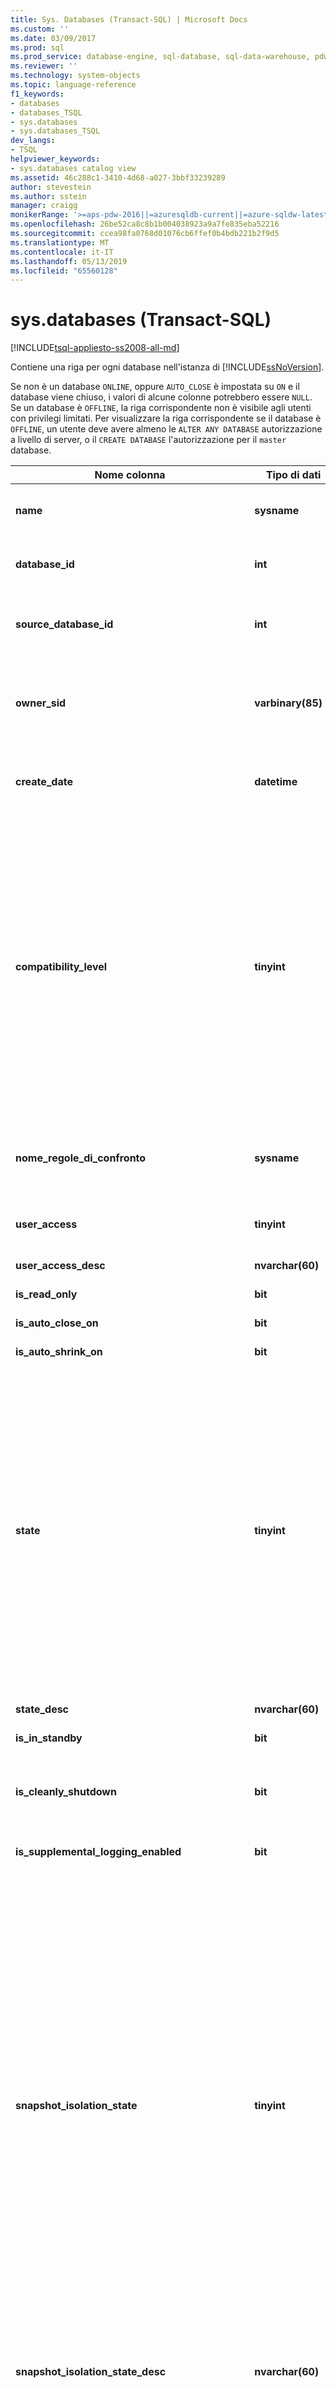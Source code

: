 ```yaml
---
title: Sys. Databases (Transact-SQL) | Microsoft Docs
ms.custom: ''
ms.date: 03/09/2017
ms.prod: sql
ms.prod_service: database-engine, sql-database, sql-data-warehouse, pdw
ms.reviewer: ''
ms.technology: system-objects
ms.topic: language-reference
f1_keywords:
- databases
- databases_TSQL
- sys.databases
- sys.databases_TSQL
dev_langs:
- TSQL
helpviewer_keywords:
- sys.databases catalog view
ms.assetid: 46c288c1-3410-4d68-a027-3bbf33239289
author: stevestein
ms.author: sstein
manager: craigg
monikerRange: '>=aps-pdw-2016||=azuresqldb-current||=azure-sqldw-latest||>=sql-server-2016||=sqlallproducts-allversions||>=sql-server-linux-2017||=azuresqldb-mi-current'
ms.openlocfilehash: 26be52ca8c8b1b004038923a9a7fe835eba52216
ms.sourcegitcommit: ccea98fa0768d01076cb6ffef0b4bdb221b2f9d5
ms.translationtype: MT
ms.contentlocale: it-IT
ms.lasthandoff: 05/13/2019
ms.locfileid: "65560128"
---
```

# <a name="sysdatabases-transact-sql"></a>sys.databases (Transact-SQL)
[!INCLUDE[tsql-appliesto-ss2008-all-md](../../includes/tsql-appliesto-ss2008-all-md.md)]

Contiene una riga per ogni database nell'istanza di [!INCLUDE[ssNoVersion](../../includes/ssnoversion-md.md)].  
  
Se non è un database `ONLINE`, oppure `AUTO_CLOSE` è impostata su `ON` e il database viene chiuso, i valori di alcune colonne potrebbero essere `NULL`. Se un database è `OFFLINE`, la riga corrispondente non è visibile agli utenti con privilegi limitati. Per visualizzare la riga corrispondente se il database è `OFFLINE`, un utente deve avere almeno le `ALTER ANY DATABASE` autorizzazione a livello di server, o il `CREATE DATABASE` l'autorizzazione per il `master` database.  
  
|Nome colonna|Tipo di dati|Descrizione|  
|-----------------|---------------|-----------------|  
|**name**|**sysname**|Nome del database univoco in un'istanza di [!INCLUDE[ssNoVersion](../../includes/ssnoversion-md.md)] o in un server [!INCLUDE[ssSDSfull](../../includes/sssdsfull-md.md)].|  
|**database_id**|**int**|ID del database univoco in un'istanza di [!INCLUDE[ssNoVersion](../../includes/ssnoversion-md.md)] o in un server [!INCLUDE[ssSDSfull](../../includes/sssdsfull-md.md)].|  
|**source_database_id**|**int**|Non-NULL = ID del database di origine di questo snapshot di database.<br /> NULL = Non è uno snapshot di database.|  
|**owner_sid**|**varbinary(85)**|ID di sicurezza (SID) del proprietario esterno del database, registrato nel server. Per informazioni su chi può possedere un database, vedere la **ALTER AUTHORIZATION per i database** sezione [ALTER AUTHORIZATION](../../t-sql/statements/alter-authorization-transact-sql.md).|  
|**create_date**|**datetime**|Data di creazione o di ridenominazione del database. Per la **tempdb**, questo valore viene modificato ogni volta che il server viene riavviato.|  
|**compatibility_level**|**tinyint**|Integer corrispondente alla versione di [!INCLUDE[ssNoVersion](../../includes/ssnoversion-md.md)] per cui è compatibile il comportamento:<br /> **Valore** &#124; **si applica a**<br /> 70 &#124; [!INCLUDE[ssKatmai](../../includes/sskatmai-md.md)] tramite [!INCLUDE[ssKilimanjaro](../../includes/sskilimanjaro-md.md)]<br /> 80 &#124; [!INCLUDE[ssKatmai](../../includes/sskatmai-md.md)] tramite [!INCLUDE[ssKilimanjaro](../../includes/sskilimanjaro-md.md)]<br /> 90 &#124; [!INCLUDE[ssKatmai](../../includes/sskatmai-md.md)] tramite [!INCLUDE[ssSQL11](../../includes/sssql11-md.md)]<br /> 100 &#124; [!INCLUDE[ssKatmai](../../includes/sskatmai-md.md)] attraverso [!INCLUDE[ssCurrent](../../includes/sscurrent-md.md)] e [!INCLUDE[ssSDSfull](../../includes/sssdsfull-md.md)]<br /> 110 &#124; [!INCLUDE[ssSQL11](../../includes/sssql11-md.md)] attraverso [!INCLUDE[ssCurrent](../../includes/sscurrent-md.md)] e [!INCLUDE[ssSDSfull](../../includes/sssdsfull-md.md)]<br /> 120 &#124; [!INCLUDE[ssSQL14](../../includes/sssql14-md.md)] attraverso [!INCLUDE[ssCurrent](../../includes/sscurrent-md.md)] e [!INCLUDE[ssSDSfull](../../includes/sssdsfull-md.md)]<br /> 130 &#124; [!INCLUDE[ssSQL15](../../includes/sssql15-md.md)] tramite [!INCLUDE[ssCurrent](../../includes/sscurrent-md.md)]<br /> 140 &#124; [!INCLUDE[ssSQL17](../../includes/sssql17-md.md)] tramite [!INCLUDE[ssCurrent](../../includes/sscurrent-md.md)] <br /> 150 &#124; [!INCLUDE[sql-server-2019](../../includes/sssqlv15-md.md)]  |  
|**nome_regole_di_confronto**|**sysname**|Regole di confronto per il database. Rappresentano le regole di confronto predefinite nel database.<br /> NULL = Il database non è online o l'opzione AUTO_CLOSE è impostata su ON e il database è chiuso.|  
|**user_access**|**tinyint**|Impostazione per l'accesso utente:<br /> 0 = MULTI_USER specificato<br /> 1 = SINGLE_USER specificato<br /> 2 = RESTRICTED_USER specificato|  
|**user_access_desc**|**nvarchar(60)**|Descrizione dell'impostazione per l'accesso utente.|  
|**is_read_only**|**bit**|1 = Il database è READ_ONLY<br /> 0 = Il database è READ_WRITE|  
|**is_auto_close_on**|**bit**|1 = AUTO_CLOSE è ON<br /> 0 = AUTO_CLOSE è OFF|  
|**is_auto_shrink_on**|**bit**|1 = AUTO_SHRINK è ON<br /> 0 = AUTO_SHRINK è OFF|  
|**state**|**tinyint**|**Valore &#124; si applica a**<br /> 0 = ONLINE <br /> 1 = RESTORING <br /> 2 = recupero in corso &#124; [!INCLUDE[ssKatmai](../../includes/sskatmai-md.md)] tramite [!INCLUDE[ssCurrent](../../includes/sscurrent-md.md)]<br /> 3 = RECOVERY_PENDING &#124; [!INCLUDE[ssKatmai](../../includes/sskatmai-md.md)] tramite [!INCLUDE[ssCurrent](../../includes/sscurrent-md.md)]<br /> 4 = SUSPECT <br /> 5 = EMERGENCY &#124; [!INCLUDE[ssKatmai](../../includes/sskatmai-md.md)] tramite [!INCLUDE[ssCurrent](../../includes/sscurrent-md.md)]<br /> 6 = OFFLINE &#124; [!INCLUDE[ssKatmai](../../includes/sskatmai-md.md)] tramite [!INCLUDE[ssCurrent](../../includes/sscurrent-md.md)]<br /> 7 = COPIA&#124; [!INCLUDE[ssSDSfull](../../includes/sssdsfull-md.md)] [!INCLUDE[ssGeoDR](../../includes/ssgeodr-md.md)] <br /> 10 = OFFLINE_SECONDARY &#124; [!INCLUDE[ssSDSfull](../../includes/sssdsfull-md.md)] [!INCLUDE[ssGeoDR](../../includes/ssgeodr-md.md)] <br /><br /> **Nota:** Per i database Always On, eseguire una query il `database_state` oppure `database_state_desc` le colonne dei [DM hadr_database_replica_states](../../relational-databases/system-dynamic-management-views/sys-dm-hadr-database-replica-states-transact-sql.md).|  
|**state_desc**|**nvarchar(60)**|Descrizione dello stato del database. Vedere lo stato.|  
|**is_in_standby**|**bit**|Il database è di sola lettura per il log di ripristino.|  
|**is_cleanly_shutdown**|**bit**|1 = Il database è stato chiuso normalmente, recupero non necessario all'avvio<br /> 0 = Il database non è stato chiuso normalmente, recupero necessario all'avvio|  
|**is_supplemental_logging_enabled**|**bit**|1 = SUPPLEMENTAL_LOGGING è ON<br /> 0 = SUPPLEMENTAL_LOGGING è OFF|  
|**snapshot_isolation_state**|**tinyint**|Stato delle transazioni di isolamento dello snapshot consentite, in base all'impostazione ALLOW_SNAPSHOT_ISOLATION:<br /> 0 = Lo stato di isolamento dello snapshot è OFF (valore predefinito). L'isolamento dello snapshot non è consentito.<br /> 1 = Lo stato di isolamento dello snapshot è ON. L'isolamento dello snapshot è consentito.<br /> 2 = Lo stato di isolamento dello snapshot è in transizione verso lo stato OFF. Tutte le modifiche delle transazioni hanno un numero di versione. Non è possibile avviare nuove transazioni utilizzando l'isolamento dello snapshot. Il database resta in transizione verso lo stato OFF fino a quando tutte le transazioni attive al momento dell'esecuzione di ALTER DATABASE non vengono completate.<br /> 3 = Lo stato di isolamento dello snapshot è in transizione verso lo stato ON. Le modifiche delle nuove transazioni hanno un numero di versione. Le transazioni non possono utilizzare l'isolamento dello snapshot fino a quando lo stato di isolamento non diventa 1 (ON). Il database resta in transizione verso lo stato ON fino a quando tutte le transazioni di aggiornamento attive al momento dell'esecuzione di ALTER DATABASE non vengono completate.|  
|**snapshot_isolation_state_desc**|**nvarchar(60)**|Descrizione dello stato delle transazioni di isolamento dello snapshot consentite, in base all'opzione ALLOW_SNAPSHOT_ISOLATION.|  
|**is_read_committed_snapshot_on**|**bit**|1 = Opzione READ_COMMITTED_SNAPSHOT impostata su ON. Le operazioni di lettura con il livello di isolamento Read committed sono basate sulle analisi snapshot e non acquisiscono blocchi.<br /> 0 = Opzione READ_COMMITTED_SNAPSHOT impostata su OFF (impostazione predefinita). Le operazioni di lettura con il livello di isolamento Read committed utilizzano i blocchi di condivisione.|  
|**recovery_model**|**tinyint**|Modello di recupero selezionato:<br /> 1 = FULL<br /> 2 = BULK_LOGGED<br /> 3 = SIMPLE|  
|**recovery_model_desc**|**nvarchar(60)**|Descrizione del modello di recupero selezionato.|  
|**page_verify_option**|**tinyint**|Impostazione dell'opzione PAGE_VERIFY:<br /> 0 = NONE<br /> 1 = TORN_PAGE_DETECTION<br /> 2 = CHECKSUM|  
|**page_verify_option_desc**|**nvarchar(60)**|Descrizione dell'impostazione dell'opzione PAGE_VERIFY.|  
|**is_auto_create_stats_on**|**bit**|1 = AUTO_CREATE_STATISTICS è ON<br /> 0 = AUTO_CREATE_STATISTICS è OFF|  
|**is_auto_create_stats_incremental_on**|**bit**|Indica l'impostazione predefinita per l'opzione incrementale delle statistiche automatiche.<br /> 0 = Le statistiche a creazione automatica sono non incrementali<br /> 1 = Le statistiche a creazione automatica sono incrementali, se possibile<br /> **Si applica a**: [!INCLUDE[ssSQL14](../../includes/sssql14-md.md)] tramite [!INCLUDE[ssCurrent](../../includes/sscurrent-md.md)].|  
|**is_auto_update_stats_on**|**bit**|1 = AUTO_UPDATE_STATISTICS è ON<br /> 0 = AUTO_UPDATE_STATISTICS è OFF|  
|**is_auto_update_stats_async_on**|**bit**|1 = AUTO_UPDATE_STATISTICS_ASYNC è ON<br /> 0 = AUTO_UPDATE_STATISTICS_ASYNC è OFF|  
|**is_ansi_null_default_on**|**bit**|1 = ANSI_NULL_DEFAULT è ON<br /> 0 = ANSI_NULL_DEFAULT è OFF|  
|**is_ansi_nulls_on**|**bit**|1 = ANSI_NULLS è ON<br /> 0 = ANSI_NULLS è OFF|  
|**is_ansi_padding_on**|**bit**|1 = ANSI_PADDING è ON<br /> 0 = ANSI_PADDING è OFF|  
|**is_ansi_warnings_on**|**bit**|1 = ANSI_WARNINGS è ON<br /> 0 = ANSI_WARNINGS è OFF|  
|**is_arithabort_on**|**bit**|1 = ARITHABORT è ON<br /> 0 = ARITHABORT è OFF|  
|**is_concat_null_yields_null_on**|**bit**|1 = CONCAT_NULL_YIELDS_NULL è ON<br /> 0 = CONCAT_NULL_YIELDS_NULL è OFF|  
|**is_numeric_roundabort_on**|**bit**|1 = NUMERIC_ROUNDABORT è ON<br /> 0 = NUMERIC_ROUNDABORT è OFF|  
|**is_quoted_identifier_on**|**bit**|1 = QUOTED_IDENTIFIER è ON<br /> 0 = QUOTED_IDENTIFIER è OFF|  
|**is_recursive_triggers_on**|**bit**|1 = RECURSIVE_TRIGGERS è ON<br /> 0 = RECURSIVE_TRIGGERS è OFF|  
|**is_cursor_close_on_commit_on**|**bit**|1 = CURSOR_CLOSE_ON_COMMIT è ON<br /> 0 = CURSOR_CLOSE_ON_COMMIT è OFF|  
|**is_local_cursor_default**|**bit**|1 = CURSOR_DEFAULT è locale<br /> 0 = CURSOR_DEFAULT è globale|  
|**is_fulltext_enabled**|**bit**|1 = La funzionalità full-text è abilitata per il database<br /> 0 = La funzionalità full-text è disabilitata per il database|  
|**is_trustworthy_on**|**bit**|1 = Database contrassegnato come attendibile<br /> 0 = Database non contrassegnato come attendibile|  
|**is_db_chaining_on**|**bit**|1 = Il concatenamento della proprietà tra database è impostato su ON<br /> 0 = Il concatenamento della proprietà tra database è impostato su OFF|  
|**is_parameterization_forced**|**bit**|1 = La parametrizzazione è FORCED<br /> 0 = La parametrizzazione è SIMPLE|  
|**is_master_key_encrypted_by_server**|**bit**|1 = Il database include una chiave master crittografata<br /> 0 = Il database non include una chiave master crittografata|  
|**is_query_store_on**|**bit**|1 = la query store è abilitato per questo database. Controllare [Sys. database_query_store_options](../../relational-databases/system-catalog-views/sys-database-query-store-options-transact-sql.md) per visualizzare lo stato di archivio query.<br /> 0 = la query store non è abilitato<br /> **Si applica a**: [!INCLUDE[ssNoVersion](../../includes/ssnoversion-md.md)] (da[!INCLUDE[ssSQL15](../../includes/sssql15-md.md)] a [!INCLUDE[ssCurrent](../../includes/sscurrent-md.md)]).|  
|**is_published**|**bit**|1 = Database di pubblicazione in una topologia di replica snapshot o transazionale<br /> 0 = Il database non è un database di pubblicazione|  
|**is_subscribed**|**bit**|Questa colonna non viene utilizzata. Restituirà sempre 0, indipendentemente dallo stato del sottoscrittore del database.|  
|**is_merge_published**|**bit**|1 = Database di pubblicazione in una topologia di replica di tipo merge<br /> 0 = Il database non è un database di pubblicazione in una topologia di replica di tipo merge|  
|**is_distributor**|**bit**|1 = Database di distribuzione per una topologia di replica<br /> 0 = Il database non è un database di distribuzione per una topologia di replica|  
|**is_sync_with_backup**|**bit**|1 = Database contrassegnato per la sincronizzazione della replica con backup<br /> 0 = Database non contrassegnato per la sincronizzazione della replica con backup|  
|**service_broker_guid**|**uniqueidentifier**|Identificatore di Service Broker per questo database. Utilizzato come il **broker_instance** della destinazione nella tabella di routing.|  
|**is_broker_enabled**|**bit**|1 = Il broker nel database sta inviando e ricevendo messaggi.<br /> 0 = Tutti i messaggi inviati resteranno nella coda di trasmissione e i messaggi ricevuti non verranno inseriti nelle code in questo database.<br /> Per impostazione predefinita, Service Broker è disabilitato per i database ripristinati o collegati, L'eccezione è rappresentata dal mirroring del database, in cui Service Broker viene abilitato dopo il failover.|  
|**log_reuse_wait**|**tinyint**|Riutilizzo di spazio log delle transazioni è attualmente in attesa di uno dei valori seguenti come ultimo checkpoint. Per altre informazioni sul significato di questi valori, vedere [Log delle transazioni](../../relational-databases/logs/the-transaction-log-sql-server.md).<br /> **Valore &#124; si applica a**<br /> 0 = Nessuno<br />   1 = checkpoint (quando un database utilizza un modello di recupero e ha un filegroup di dati con ottimizzazione per la memoria, si dovrebbero aspettarsi il `log_reuse_wait` colonna indichi il checkpoint o xtp_checkpoint.) &#124; [!INCLUDE[ssKatmai](../../includes/sskatmai-md.md)] tramite [!INCLUDE[ssCurrent](../../includes/sscurrent-md.md)]<br />  2 = Backup del log &#124; [!INCLUDE[ssKatmai](../../includes/sskatmai-md.md)] tramite [!INCLUDE[ssCurrent](../../includes/sscurrent-md.md)]<br />  3 = backup attivo o il ripristino &#124; [!INCLUDE[ssKatmai](../../includes/sskatmai-md.md)] tramite [!INCLUDE[ssCurrent](../../includes/sscurrent-md.md)]<br />  4 = transazione attiva &#124; [!INCLUDE[ssKatmai](../../includes/sskatmai-md.md)] tramite [!INCLUDE[ssCurrent](../../includes/sscurrent-md.md)]<br />  5 = mirroring del database &#124; [!INCLUDE[ssKatmai](../../includes/sskatmai-md.md)] tramite [!INCLUDE[ssCurrent](../../includes/sscurrent-md.md)]<br />  6 = replica &#124; [!INCLUDE[ssKatmai](../../includes/sskatmai-md.md)] tramite [!INCLUDE[ssCurrent](../../includes/sscurrent-md.md)]<br />  7 = creazione dello snapshot del database &#124; [!INCLUDE[ssKatmai](../../includes/sskatmai-md.md)] tramite [!INCLUDE[ssCurrent](../../includes/sscurrent-md.md)]<br />  8 = Analisi del log <br />  9 = di gruppi di disponibilità AlwaysOn replica secondaria applica i record di log delle transazioni del database a un database secondario corrispondente. &#124;[!INCLUDE[ssSQL11](../../includes/sssql11-md.md)] tramite [!INCLUDE[ssCurrent](../../includes/sscurrent-md.md)]<br />  9 = altro (temporaneo) &#124; fino a e l'inclusione [!INCLUDE[ssKilimanjaro](../../includes/ssKilimanjaro-md.md)]<br />  10 = solo per uso interno &#124; [!INCLUDE[ssSQL11](../../includes/sssql11-md.md)] tramite [!INCLUDE[ssCurrent](../../includes/sscurrent-md.md)]<br />  11 = solo per uso interno &#124; [!INCLUDE[ssSQL11](../../includes/sssql11-md.md)] tramite [!INCLUDE[ssCurrent](../../includes/sscurrent-md.md)]<br /> 12 = solo per uso interno &#124; [!INCLUDE[ssSQL11](../../includes/sssql11-md.md)] tramite [!INCLUDE[ssCurrent](../../includes/sscurrent-md.md)]<br />13 = pagina più recente &#124; [!INCLUDE[ssSQL11](../../includes/sssql11-md.md)] tramite [!INCLUDE[ssCurrent](../../includes/sscurrent-md.md)]<br /> 14 = altro &#124; [!INCLUDE[ssSQL11](../../includes/sssql11-md.md)] tramite [!INCLUDE[ssCurrent](../../includes/sscurrent-md.md)]<br />  16 = XTP_CHECKPOINT (quando un database utilizza un modello di recupero e ha un filegroup di dati con ottimizzazione per la memoria, si prevede che visualizzare la colonna log_reuse_wait indichi il checkpoint o xtp_checkpoint.) &#124; [!INCLUDE[ssSQL14](../../includes/sssql14-md.md)] tramite [!INCLUDE[ssCurrent](../../includes/sscurrent-md.md)]|  
|**log_reuse_wait_desc**|**nvarchar(60)**|La descrizione del riutilizzo dello spazio del log delle transazioni è attualmente in attesa come ultimo checkpoint.|  
|**is_date_correlation_on**|**bit**|1 = DATE_CORRELATION_OPTIMIZATION è ON<br /> 0 = DATE_CORRELATION_OPTIMIZATION è OFF|  
|**is_cdc_enabled**|**bit**|1 = Database abilitato per l'acquisizione dei dati delle modifiche. Per altre informazioni, vedere [Sys. sp_cdc_enable_db &#40;Transact-SQL&#41;](../../relational-databases/system-stored-procedures/sys-sp-cdc-enable-db-transact-sql.md).|  
|**is_encrypted**|**bit**|Indica se il database è crittografato (riflette l'ultimo stato impostato tramite la `ALTER DATABASE SET ENCRYPTION` clausola). Il valore può essere uno dei seguenti:<br /> 1 = Crittografato<br /> 0 = Non crittografato<br /> Per altre informazioni sulla crittografia del database, vedere [Transparent Data Encryption &#40;TDE&#41;](../../relational-databases/security/encryption/transparent-data-encryption.md).<br /> Se il database è in corso la decrittografia, `is_encrypted` Mostra un valore pari a 0. È possibile visualizzare lo stato del processo di crittografia usando il [DM database_encryption_keys](../../relational-databases/system-dynamic-management-views/sys-dm-database-encryption-keys-transact-sql.md) vista a gestione dinamica.|  
|**is_honor_broker_priority_on**|**bit**|Indica se il database onora le priorità di conversazione (riflette l'ultimo stato impostato tramite la `ALTER DATABASE SET HONOR_BROKER_PRIORITY` clausola). Il valore può essere uno dei seguenti:<br /> 1 = HONOR_BROKER_PRIORITY è ON<br /> 0 = HONOR_BROKER_PRIORITY è OFF|  
|**replica_id**|**uniqueidentifier**|Identificatore univoco della replica di disponibilità di [!INCLUDE[ssHADR](../../includes/sshadr-md.md)] locale del gruppo di disponibilità, se presente, di cui fa parte il database.<br /> NULL = il database non fa parte di una replica di disponibilità di un gruppo di disponibilità.<br /> **Si applica a**: [!INCLUDE[ssNoVersion](../../includes/ssnoversion-md.md)] ([!INCLUDE[ssSQL11](../../includes/sssql11-md.md)] tramite [!INCLUDE[ssCurrent](../../includes/sscurrent-md.md)]) e [!INCLUDE[ssSDSfull](../../includes/sssdsfull-md.md)]|  
|**group_database_id**|**uniqueidentifier**|Identificatore univoco del database all'interno di un gruppo disponibilità Always On, se presente, a cui partecipa il database. **group_database_id** è lo stesso per il database nella replica primaria e in ogni replica secondaria in cui il database è stato aggiunto al gruppo di disponibilità.<br /> NULL = il database non fa parte di una replica di disponibilità in alcun gruppo di disponibilità.<br /> **Si applica a**: [!INCLUDE[ssNoVersion](../../includes/ssnoversion-md.md)] ([!INCLUDE[ssSQL11](../../includes/sssql11-md.md)] tramite [!INCLUDE[ssCurrent](../../includes/sscurrent-md.md)]) e [!INCLUDE[ssSDSfull](../../includes/sssdsfull-md.md)]|  
|**resource_pool_id**|**int**|L'ID del pool di risorse per cui è stato eseguito il mapping al database. Questa pool di risorse controlla la memoria totale disponibile alle tabelle ottimizzate per la memoria nel database.<br /> **Si applica a**: da [!INCLUDE[ssSQL14](../../includes/sssql14-md.md)] a [!INCLUDE[ssCurrent](../../includes/sscurrent-md.md)]|  
|**default_language_lcid**|**smallint**|Indica l'ID locale (LCID) della lingua predefinita di un database indipendente.<br /> **Nota:** Funziona come le [configurare l'opzione di configurazione Server default language](../../database-engine/configure-windows/configure-the-default-language-server-configuration-option.md) di `sp_configure`. Questo valore è **null** per un database non indipendente.<br /> **Si applica a**: [!INCLUDE[ssNoVersion](../../includes/ssnoversion-md.md)] ([!INCLUDE[ssSQL11](../../includes/sssql11-md.md)] tramite [!INCLUDE[ssCurrent](../../includes/sscurrent-md.md)]) e [!INCLUDE[ssSDSfull](../../includes/sssdsfull-md.md)]|  
|**default_language_name**|**nvarchar(128)**|Indica la lingua predefinita di un database indipendente.<br /> Questo valore è **null** per un database non indipendente.<br /> **Si applica a**: [!INCLUDE[ssNoVersion](../../includes/ssnoversion-md.md)] ([!INCLUDE[ssSQL11](../../includes/sssql11-md.md)] tramite [!INCLUDE[ssCurrent](../../includes/sscurrent-md.md)]) e [!INCLUDE[ssSDSfull](../../includes/sssdsfull-md.md)]|  
|**default_fulltext_language_lcid**|**int**|Indica l'id delle impostazioni locali (lcid) della lingua predefinita full-text del database indipendente.<br /> **Nota:** Funziona come il valore predefinito [configurare l'opzione di configurazione Server default full-text language](../../database-engine/configure-windows/configure-the-default-full-text-language-server-configuration-option.md) di `sp_configure`. Questo valore è **null** per un database non indipendente.<br /> **Si applica a**: [!INCLUDE[ssNoVersion](../../includes/ssnoversion-md.md)] ([!INCLUDE[ssSQL11](../../includes/sssql11-md.md)] tramite [!INCLUDE[ssCurrent](../../includes/sscurrent-md.md)]) e [!INCLUDE[ssSDSfull](../../includes/sssdsfull-md.md)]|  
|**default_fulltext_language_name**|**nvarchar(128)**|Indica la lingua full-text predefinita del database indipendente.<br /> Questo valore è **null** per un database non indipendente.<br /> **Si applica a**: [!INCLUDE[ssNoVersion](../../includes/ssnoversion-md.md)] ([!INCLUDE[ssSQL11](../../includes/sssql11-md.md)] tramite [!INCLUDE[ssCurrent](../../includes/sscurrent-md.md)]) e [!INCLUDE[ssSDSfull](../../includes/sssdsfull-md.md)]|  
|**is_nested_triggers_on**|**bit**|Indica se nel database indipendente sono consentiti trigger nidificati.<br /> 0 = I trigger nidificati non sono consentiti<br /> 1 = I trigger nidificati sono consentiti<br /> **Nota:** Funziona come le [configurare l'opzione di configurazione Server nested triggers](../../database-engine/configure-windows/configure-the-nested-triggers-server-configuration-option.md) di `sp_configure`. Questo valore è **null** per un database non indipendente. Visualizzare [Sys. Configurations &#40;Transact-SQL&#41; ](../../relational-databases/system-catalog-views/sys-configurations-transact-sql.md) per altre informazioni.<br /> **Si applica a**: [!INCLUDE[ssNoVersion](../../includes/ssnoversion-md.md)] ([!INCLUDE[ssSQL11](../../includes/sssql11-md.md)] tramite [!INCLUDE[ssCurrent](../../includes/sscurrent-md.md)]) e [!INCLUDE[ssSDSfull](../../includes/sssdsfull-md.md)]|  
|**is_transform_noise_words_on**|**bit**|Indica se le parole non significative devono essere trasformate nel database indipendente.<br /> 0 = Le parole non significative non devono essere trasformate.<br /> 1 = Le parole non significative devono essere trasformate.<br /> **Nota:** Funziona come le [transform noise words Server Configuration Option](../../database-engine/configure-windows/transform-noise-words-server-configuration-option.md) di `sp_configure`. Questo valore è **null** per un database non indipendente. Visualizzare [Sys. Configurations &#40;Transact-SQL&#41; ](../../relational-databases/system-catalog-views/sys-configurations-transact-sql.md) per altre informazioni.<br /> **Si applica a**: da [!INCLUDE[ssSQL11](../../includes/sssql11-md.md)] a [!INCLUDE[ssCurrent](../../includes/sscurrent-md.md)]|  
|**two_digit_year_cutoff**|**smallint**|Indica un valore di un numero compreso tra 1753 e 9999 per rappresentare l'anno di cambio data per l'interpretazione degli anni a due cifre come anni a quattro cifre.<br /> **Nota:** Funziona come le [configurare l'anno a due cifre cutoff Server Configuration Option](../../database-engine/configure-windows/configure-the-two-digit-year-cutoff-server-configuration-option.md) di `sp_configure`. Questo valore è **null** per un database non indipendente. Visualizzare [Sys. Configurations &#40;Transact-SQL&#41; ](../../relational-databases/system-catalog-views/sys-configurations-transact-sql.md) per altre informazioni.<br /> **Si applica a**: [!INCLUDE[ssNoVersion](../../includes/ssnoversion-md.md)] ([!INCLUDE[ssSQL11](../../includes/sssql11-md.md)] tramite [!INCLUDE[ssCurrent](../../includes/sscurrent-md.md)]) e [!INCLUDE[ssSDSfull](../../includes/sssdsfull-md.md)]|  
|**containment**|**tinyint non null**|Indica lo stato di indipendenza del database.<br />  0 = L'indipendenza del database è disabilitata. **Si applica a**: [!INCLUDE[ssNoVersion](../../includes/ssnoversion-md.md)] ([!INCLUDE[ssSQL11](../../includes/sssql11-md.md)] tramite [!INCLUDE[ssCurrent](../../includes/sscurrent-md.md)]) e [!INCLUDE[ssSDSfull](../../includes/sssdsfull-md.md)]<br /> 1 = database sia in stato di indipendenza parziale **si applica a**: [!INCLUDE[ssSQL11](../../includes/sssql11-md.md)] tramite [!INCLUDE[ssCurrent](../../includes/sscurrent-md.md)]|  
|**containment_desc**|**nvarchar(60) not null**|Indica lo stato di indipendenza del database.<br /> NONE = Database legacy (zero indipendenza)<br /> PARTIAL = Database parzialmente indipendente<br /> **Si applica a**: [!INCLUDE[ssNoVersion](../../includes/ssnoversion-md.md)] ([!INCLUDE[ssSQL11](../../includes/sssql11-md.md)] tramite [!INCLUDE[ssCurrent](../../includes/sscurrent-md.md)]) e [!INCLUDE[ssSDSfull](../../includes/sssdsfull-md.md)]|  
|**target_recovery_time_in_seconds**|**int**|Tempo stimato, in secondi, per il recupero del database. Ammette valori Null.<br /> **Si applica a**: [!INCLUDE[ssNoVersion](../../includes/ssnoversion-md.md)] ([!INCLUDE[ssSQL11](../../includes/sssql11-md.md)] tramite [!INCLUDE[ssCurrent](../../includes/sscurrent-md.md)]) e [!INCLUDE[ssSDSfull](../../includes/sssdsfull-md.md)]|  
|**delayed_durability**|**int**|L'impostazione di durabilità ritardata:<br /> 0 = DISABILITATO<br /> 1 = È CONSENTITO<br /> 2 = FORZATO<br /> Per altre informazioni, vedere [Controllo della durabilità delle transazioni](../../relational-databases/logs/control-transaction-durability.md).<br /> **Si applica a**: [!INCLUDE[ssNoVersion](../../includes/ssnoversion-md.md)] (da [!INCLUDE[ssSQL14](../../includes/sssql14-md.md)] a [!INCLUDE[ssCurrent](../../includes/sscurrent-md.md)]) e [!INCLUDE[ssSDSfull](../../includes/sssdsfull-md.md)].|  
|**delayed_durability_desc**|**nvarchar(60)**|L'impostazione di durabilità ritardata:<br /> DISABLED<br /> ALLOWED<br /> FORCED<br /> **Si applica a**: [!INCLUDE[ssNoVersion](../../includes/ssnoversion-md.md)] (da [!INCLUDE[ssSQL14](../../includes/sssql14-md.md)] a [!INCLUDE[ssCurrent](../../includes/sscurrent-md.md)]) e [!INCLUDE[ssSDSfull](../../includes/sssdsfull-md.md)].|  
|**is_memory_optimized_elevate_to_snapshot_on**|**bit**|Le tabelle con ottimizzazione per la memoria sono accessibili tramite l'isolamento SNAPSHOT quando l'impostazione della sessione HIGH TRANSACTION ISOLATION LEVEL è impostata su un livello di isolamento inferiore, READ COMMITTED o READ UNCOMMITTED.<br /> 1 = Il livello di isolamento minimo è SNAPSHOT.<br /> 0 = Il livello di isolamento non è elevato.|  
|**is_federation_member**|**bit**|Indica se il database è un membro di una federazione.<br /> **Si applica a**: [!INCLUDE[ssSDSfull](../../includes/sssdsfull-md.md)]|  
|**is_remote_data_archive_enabled**|**bit**|Indica se il database viene esteso.<br /> 0 = il database non è abilitata per l'estensione.<br /> 1 = il database è abilitata per l'estensione.<br /> **Si applica a**: da [!INCLUDE[ssSQL15](../../includes/sssql15-md.md)] a [!INCLUDE[ssCurrent](../../includes/sscurrent-md.md)]<br /> Per altre informazioni, vedere [Stretch Database](../../sql-server/stretch-database/stretch-database.md).|  
|**is_mixed_page_allocation_on**|**bit**|Indica se le tabelle e indici del database possono allocare pagine iniziali da extent misti.<br /> 0 = le tabelle e indici nel database allocano sempre le pagine iniziali da extent uniformi.<br /> 1 = le tabelle e indici del database possono allocare pagine iniziali da extent misti.<br /> **Si applica a**: da [!INCLUDE[ssSQL15](../../includes/sssql15-md.md)] a [!INCLUDE[ssCurrent](../../includes/sscurrent-md.md)]<br /> Per altre informazioni, vedere l'opzione SET MIXED_PAGE_ALLOCATION di [opzioni ALTER DATABASE SET &#40;Transact-SQL&#41;](../../t-sql/statements/alter-database-transact-sql-set-options.md).|  
|**is_temporal_retention_enabled**|**bit**|Indica se l'attività pulizia file dei criteri di conservazione temporale è abilitato.<br /> **Si applica a**: [!INCLUDE[ssSDSfull](../../includes/sssdsfull-md.md)]|
|**catalog_collation_type**|**int**|L'impostazione delle regole di confronto del catalogo:<br />0 = DATABASE_DEFAULT<br />2 = SQL_Latin_1_General_CP1_CI_AS<br /> **Si applica a**: [!INCLUDE[ssSDSfull](../../includes/sssdsfull-md.md)]|
|**catalog_collation_type_desc**|**nvarchar(60)**|L'impostazione delle regole di confronto del catalogo:<br />DATABASE_DEFAULT<br />SQL_Latin_1_General_CP1_CI_AS<br /> **Si applica a**: [!INCLUDE[ssSDSfull](../../includes/sssdsfull-md.md)]|
|**is_result_set_caching_on**|**int**|1 = is_result_set_caching_on si trova in</br>0 = is_result_set_caching_on è disattivata</br>**Si applica a**: Azure SQL Data Warehouse Gen2
  
## <a name="permissions"></a>Permissions  
 Se il chiamante di `sys.databases` non è il proprietario del database e il database non è `master` oppure `tempdb`, le autorizzazioni minime necessarie per visualizzare la riga corrispondente sono `ALTER ANY DATABASE` o `VIEW ANY DATABASE` l'autorizzazione a livello di server, o `CREATE DATABASE` l'autorizzazione per il `master` database. Il database a cui è connesso il chiamante può sempre essere visualizzato `sys.databases`.  
  
> [!IMPORTANT]  
> Per impostazione predefinita, il ruolo public ha il `VIEW ANY DATABASE` autorizzazione, che consente tutti gli account di accesso visualizzare le informazioni del database. Per bloccare l'account di accesso di capacità di rilevare un database, `REVOKE` il `VIEW ANY DATABASE` autorizzazione dal `public`, o `DENY` il `VIEW ANY DATABASE` l'autorizzazione per singoli account di accesso.  
  
## <a name="azure-sql-database-remarks"></a>Sezione Osservazioni di Database SQL di Azure  
Nelle [!INCLUDE[ssSDSfull](../../includes/sssdsfull-md.md)] questa vista è disponibile nel `master` database e nei database utente. Nel `master` database, questa vista restituisce informazioni sul `master` database e tutti i database utente nel server. In un database utente questa vista restituisce informazioni solo sul database corrente e sul database master.  
  
 Utilizzare la vista `sys.databases` nel database `master` del server del [!INCLUDE[ssSDSfull](../../includes/sssdsfull-md.md)] in cui viene creato il nuovo database. Verrà avviata la copia del database, è possibile eseguire una query di `sys.databases` e il `sys.dm_database_copies` visualizzazioni dal `master` database del server di destinazione per recuperare ulteriori informazioni sullo stato della copia.  
  
## <a name="examples"></a>Esempi  
  
### <a name="a-query-the-sysdatabases-view"></a>A. Eseguire una query sulla vista sys.databases  
 Nell'esempio seguente vengono restituite le colonne disponibili in alcune il `sys.databases` vista.  
  
```sql  
SELECT name, user_access_desc, is_read_only, state_desc, recovery_model_desc  
FROM sys.databases;  
```  
  
### <a name="b-check-the-copying-status-in-includesssdsincludessssds-mdmd"></a>B. Verificare lo stato di copia in [!INCLUDE[ssSDS](../../includes/sssds-md.md)]  
 Query di esempio seguente il `sys.databases` e `sys.dm_database_copies` operazione di copia di viste per restituire informazioni su un database.  
  
**Si applica a**: [!INCLUDE[ssSDSfull](../../includes/sssdsfull-md.md)]  
  
```sql  
-- Execute from the master database.  
SELECT a.name, a.state_desc, b.start_date, b.modify_date, b.percentage_complete  
FROM sys.databases AS a  
INNER JOIN sys.dm_database_copies AS b ON a.database_id = b.database_id  
WHERE a.state = 7;  
```  
### <a name="c-check-the-temporal-retention-policy-status-in-includesssdsincludessssds-mdmd"></a>C. Controllare lo stato dei criteri di conservazione temporale in [!INCLUDE[ssSDS](../../includes/sssds-md.md)]  
 Query di esempio seguente il `sys.databases` per restituire le informazioni se l'attività pulizia file di conservazione temporale è abilitata. Tenere presente che dopo l'operazione di ripristino conservazione temporale è disabilitata per impostazione predefinita. Usare `ALTER DATABASE` per abilitarlo in modo esplicito.
  
**Si applica a**: [!INCLUDE[ssSDSfull](../../includes/sssdsfull-md.md)]  
  
```sql  
-- Execute from the master database.  
SELECT a.name, a.is_temporal_history_retention_enabled 
FROM sys.databases AS a;
```  
  
## <a name="see-also"></a>Vedere anche  
 [ALTER DATABASE &#40;Transact-SQL&#41;](../../t-sql/statements/alter-database-transact-sql.md)   
 [sys.database_mirroring_witnesses &#40;Transact-SQL&#41;](../../relational-databases/system-catalog-views/database-mirroring-witness-catalog-views-sys-database-mirroring-witnesses.md)   
 [sys.database_recovery_status &#40;Transact-SQL&#41;](../../relational-databases/system-catalog-views/sys-database-recovery-status-transact-sql.md)   
 [Viste del catalogo di database e file &#40;Transact-SQL&#41;](../../relational-databases/system-catalog-views/databases-and-files-catalog-views-transact-sql.md)   
 [sys.dm_database_copies &#40;Database SQL di Azure&#41;](../../relational-databases/system-dynamic-management-views/sys-dm-database-copies-azure-sql-database.md)  
  
  
